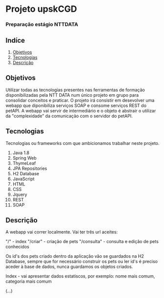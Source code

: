 # Projeto upskCGD 
### Preparação estágio NTTDATA

## Indíce

1. [Objetivos](#Objetivos)
2. [Tecnologias](#Tecnologias)
3. [Descrição](#Descrição)


## Objetivos

Utilizar todas as tecnologias presentes nas ferramentas de formação disponibilizadas pela NTT DATA num único projeto em grupo para consolidar conceitos e praticar. O projeto irá consistir em desevolver uma webapp que diponibiliza serviços SOAP e consome serviços REST do petAPI. A webapp vai servir de intermediário e o objeto é abstrair o utilizar da "complexidade" da comunicação com o servidor do petAPI.

## Tecnologias 

Tecnologias ou frameworks com que ambicionamos trabalhar neste projeto.

1. Java 1.8
2. Spring Web
3. ThymeLeaf
4. JPA Repositories
5. H2 Database
6. JavaScript
7. HTML
8. CSS
9. Jquery
10. REST
11. SOAP

## Descrição

A webapp vai correr localmente. Vai ter três url aceites: 

"/" - index
"/criar" - criação de pets
"/consulta" - consulta e edição de pets conhecidos

Os id's dos pets criado dentro da aplicação vão se guardados na H2 Database, sempre que for necessário construir os pets ou ler id's é preciso aceder à base de dados, nunca guardamos os objetos criados. 

Index - vai apresentar dados estatiscos, por exemplo: nome mais comum, categoria mais comum

(...)
